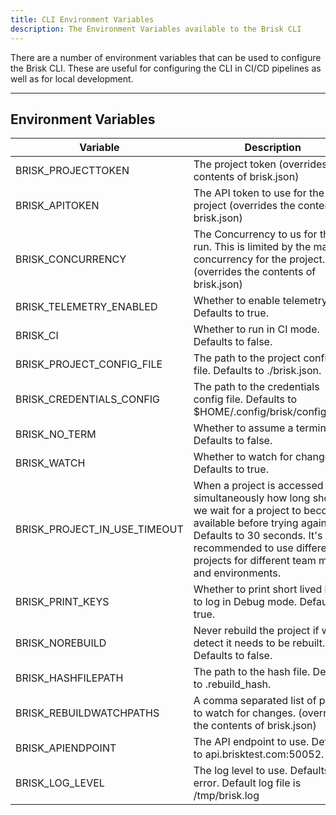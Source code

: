 ```yaml
---
title: CLI Environment Variables
description: The Environment Variables available to the Brisk CLI
---
```


There are a number of environment variables that can be used to configure the Brisk CLI. These are useful for configuring the CLI in CI/CD pipelines as well as for local development.

---

## Environment Variables

| Variable                     | Description                                                                                                                                                                                                                            |
| ---------------------------- | -------------------------------------------------------------------------------------------------------------------------------------------------------------------------------------------------------------------------------------- |
| BRISK_PROJECTTOKEN           | The project token (overrides the contents of brisk.json)                                                                                                                                                                               |
| BRISK_APITOKEN               | The API token to use for the project (overrides the contents of brisk.json)                                                                                                                                                            |
| BRISK_CONCURRENCY            | The Concurrency to us for the run. This is limited by the max concurrency for the project. (overrides the contents of brisk.json)                                                                                                      |
| BRISK_TELEMETRY_ENABLED      | Whether to enable telemetry. Defaults to true.                                                                                                                                                                                         |
| BRISK_CI                     | Whether to run in CI mode. Defaults to false.                                                                                                                                                                                          |
| BRISK_PROJECT_CONFIG_FILE    | The path to the project config file. Defaults to ./brisk.json.                                                                                                                                                                         |
| BRISK_CREDENTIALS_CONFIG     | The path to the credentials config file. Defaults to $HOME/.config/brisk/config.toml.                                                                                                                                                  |
| BRISK_NO_TERM                | Whether to assume a terminal UI. Defaults to false.                                                                                                                                                                                    |
| BRISK_WATCH                  | Whether to watch for changes. Defaults to true.                                                                                                                                                                                        |
| BRISK_PROJECT_IN_USE_TIMEOUT | When a project is accessed simultaneously how long should we wait for a project to become available before trying again. Defaults to 30 seconds. It's recommended to use different projects for different team mates and environments. |
| BRISK_PRINT_KEYS             | Whether to print short lived keys to log in Debug mode. Defaults to true.                                                                                                                                                              |
| BRISK_NOREBUILD              | Never rebuild the project if we detect it needs to be rebuilt. Defaults to false.                                                                                                                                                      |
| BRISK_HASHFILEPATH           | The path to the hash file. Defaults to .rebuild_hash.                                                                                                                                                                                  |
| BRISK_REBUILDWATCHPATHS      | A comma separated list of paths to watch for changes. (overrides the contents of brisk.json)                                                                                                                                           |
| BRISK_APIENDPOINT            | The API endpoint to use. Defaults to api.brisktest.com:50052.                                                                                                                                                                          |
| BRISK_LOG_LEVEL              | The log level to use. Defaults to error. Default log file is /tmp/brisk.log                                                                                                                                                            |
